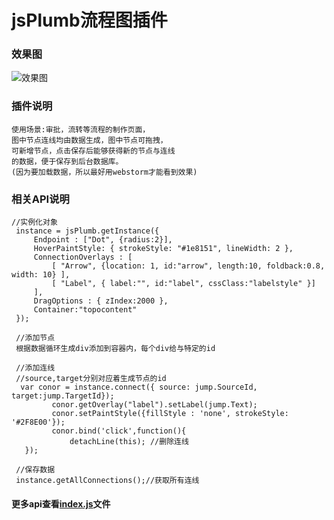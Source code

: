 # jsPlumb流程图插件
### 效果图
![效果图](https://github.com/liubin915249126/javascript/blob/master/jsplumb/image/index.png)

### 插件说明
    使用场景:审批，流转等流程的制作页面，
    图中节点连线均由数据生成，图中节点可拖拽，
    可新增节点，点击保存后能够获得新的节点与连线
    的数据，便于保存到后台数据库。
    (因为要加载数据，所以最好用webstorm才能看到效果)
### 相关API说明
   ```
   //实例化对象
    instance = jsPlumb.getInstance({      
        Endpoint : ["Dot", {radius:2}],
        HoverPaintStyle: { strokeStyle: "#1e8151", lineWidth: 2 },
        ConnectionOverlays : [
            [ "Arrow", {location: 1, id:"arrow", length:10, foldback:0.8, width: 10} ],
            [ "Label", { label:"", id:"label", cssClass:"labelstyle" }]
        ],
        DragOptions : { zIndex:2000 },
        Container:"topocontent"
    });

    //添加节点
    根据数据循环生成div添加到容器内，每个div给与特定的id

    //添加连线
    //source,target分别对应着生成节点的id
     var conor = instance.connect({ source: jump.SourceId, target:jump.TargetId});
            conor.getOverlay("label").setLabel(jump.Text);
            conor.setPaintStyle({fillStyle : 'none', strokeStyle: '#2F8E00'});
            conor.bind('click',function(){
                detachLine(this); //删除连线
      });

    //保存数据
    instance.getAllConnections();//获取所有连线 

  ```  
  #### 更多api查看[index.js](https://github.com/liubin915249126/javascript/blob/master/jsplumb/js/index.js)文件